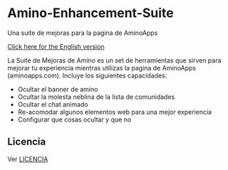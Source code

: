 # Amino-Enhancement-Suite
Una suite de mejoras para la pagina de AminoApps

[Click here for the English version](/README.md)

La Suite de Mejoras de Amino es un set de herramientas que sirven para mejorar tu experiencia mientras utilizas la pagina de AminoApps (aminoapps.com). Incluye los siguientes capacidades:

- Ocultar el banner de amino
- Ocultar la molesta neblina de la lista de comunidades
- Ocultar el chat animado
- Re-acomodar algunos elementos web para una mejor experiencia
- Configurar que cosas ocultar y que no


## Licencia
Ver [LICENCIA](/LICENSE)
